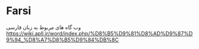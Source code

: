 # Farsi
وب گاه های مربوط به زبان فارسی
https://wiki.apll.ir/word/index.php/%D8%B5%D9%81%D8%AD%D9%87%D9%94_%D8%A7%D8%B5%D9%84%DB%8C

